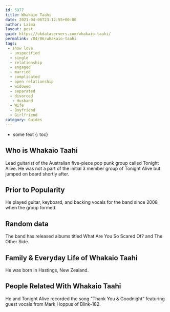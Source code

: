 ```yaml
---
id: 5977
title: Whakaio Taahi
date: 2021-04-06T23:12:55+00:00
author: Laima
layout: post
guid: https://ukdataservers.com/whakaio-taahi/
permalink: /04/06/whakaio-taahi
tags:
 - show love
  - unspecified
  - single
  - relationship
  - engaged
  - married
  - complicated
  - open relationship
  - widowed
  - separated
  - divorced
   - Husband
  - Wife
  - Boyfriend
  - Girlfriend
category: Guides
---
```


* some text
{: toc}


## Who is Whakaio Taahi
                  
                  
                  
Lead guitarist of the Australian five-piece pop punk group called Tonight Alive. He was not a part of the initial 3 member group of Tonight Alive but jumped on board shortly after.
                  
              
            
              
            
                
                
                
## Prior to Popularity
                  
                  
                  
He played guitar, keyboard, and backing vocals for the band since 2008 when the group formed.
                  
              
            
              
            
                
                
                
## Random data
                  
                  
                  
The band has released albums titled What Are You So Scared Of? and The Other Side.
                  
              
            
              
            
                
                
                
## Family & Everyday Life of Whakaio Taahi
                  
                  
                  
He was born in Hastings, New Zealand.
                  
              
            
              
            
                
                
                
## People Related With Whakaio Taahi
                  
                  
                  
He and Tonight Alive recorded the song &#8220;Thank You & Goodnight&#8221; featuring guest vocals from Mark Hoppus of Blink-182.
                  
              
            
              
            
                
              
            
              
              
            
            
              
            
          
          
          